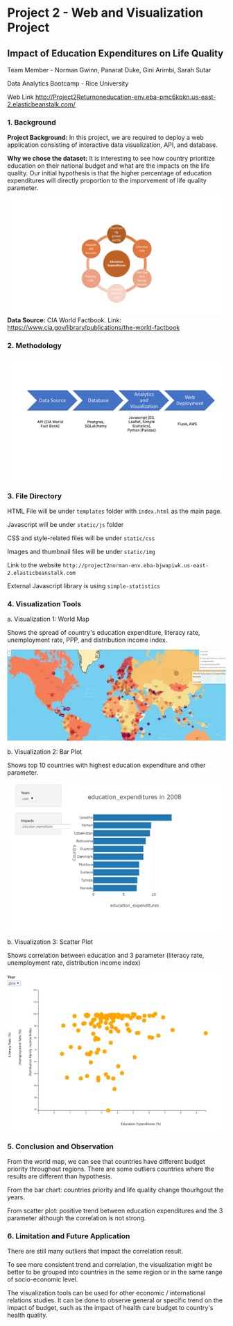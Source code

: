 # Project 2 - Web and Visualization Project
## Impact of Education Expenditures on Life Quality

Team Member - Norman Gwinn, Panarat Duke, Gini Arimbi, Sarah Sutar

Data Analytics Bootcamp - Rice University


Web Link http://Project2Returnoneducation-env.eba-pmc6kpkn.us-east-2.elasticbeanstalk.com/



### 1. Background 

**Project Background:** In this project, we are required to deploy a web application consisting of interactive data visualization, API, and database.  

**Why we chose the dataset:** It is interesting to see how country prioritize education on their national budget and what are the impacts on the life quality. 
Our initial hypothesis is that the higher percentage of education expenditures will directly proportion to the imporvement of life quality parameter. 
![](static/img/parameter.png)
**Data Source:** CIA World Factbook. Link: https://www.cia.gov/library/publications/the-world-factbook



### 2. Methodology
![](static/img/method.png)

### 3. File Directory

HTML File will be under  `templates` folder with `index.html` as the main page.

Javascript will be under `static/js` folder

CSS and style-related files will be under `static/css`

Images and thumbnail files will be under `static/img`

Link to the website `http://project2norman-env.eba-bjwapiwk.us-east-2.elasticbeanstalk.com`

External Javascript library is using `simple-statistics`




### 4. Visualization Tools

a. Visualization 1: World Map

Shows the spread of country's education expenditure, literacy rate, unemployment rate, PPP, and distribution income index.


![](static/img/worldmap_new.PNG)


b. Visualization 2: Bar Plot

Shows top 10 countries with highest education expenditure and other parameter. 

![](static/img/bar_new.PNG)


b. Visualization 3: Scatter Plot

Shows correlation between education and 3 parameter (literacy rate, unemployment rate, distribution income index) 

![](static/img/scatter_new.PNG)





### 5. Conclusion and Observation 

From the world map, we can see that countries have different budget priority throughout regions. There are some outliers countries where the results are different than hypothesis.  

From the bar chart: countries priority and life quality change thourhgout the years. 

From scatter plot: positive trend between education expenditures and the 3 parameter although the correlation is not strong.  


### 6. Limitation and Future Application

There are still many outliers that impact the correlation result. 

To see more consistent trend and correlation, the visualization might be better to be grouped into countries in the same region or in the same range of socio-economic level. 

The visualization tools can be used for other economic / international relations studies. 
It can be done to observe general or specific trend on the impact of budget, such as the impact of health care budget to country's health quality.  





